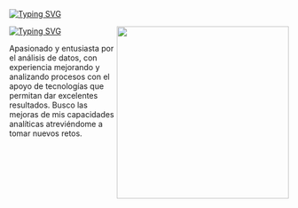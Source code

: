 <div class="centrado">
  <a href="https://git.io/typing-svg">
    <img src="https://readme-typing-svg.herokuapp.com?font=Roboto&weight=900&size=53&duration=1000&pause=1000&color=1B2DFF&center=true&vCenter=true&random=false&width=435&lines=DATA+ANALYTICS" alt="Typing SVG" />
  </a>
</div>

<picture> <img align="right" src="https://img.freepik.com/vector-gratis/composicion-isometrica-analisis-ciencia-big-data_1284-54449.jpg?w=740&t=st=1707431656~exp=1707432256~hmac=1524fa982bc695bc55310c7abf5d41600792b8af54ff6829271be015ad81d163" width = 310px></picture> <p >

<a href="https://git.io/typing-svg"><img src="https://readme-typing-svg.herokuapp.com?font=Roboto&weight=900&size=40&duration=6000&pause=2000&color=1A1A1A&vCenter=true&random=false&width=435&lines=SOBRE+MI%3A" alt="Typing SVG" /></a>

Apasionado y entusiasta por
el análisis de datos,  con
experiencia mejorando y
analizando procesos con el
apoyo de tecnologías que
permitan dar excelentes
resultados. Busco las mejoras
de mis capacidades analíticas
atreviéndome a tomar nuevos
retos.
